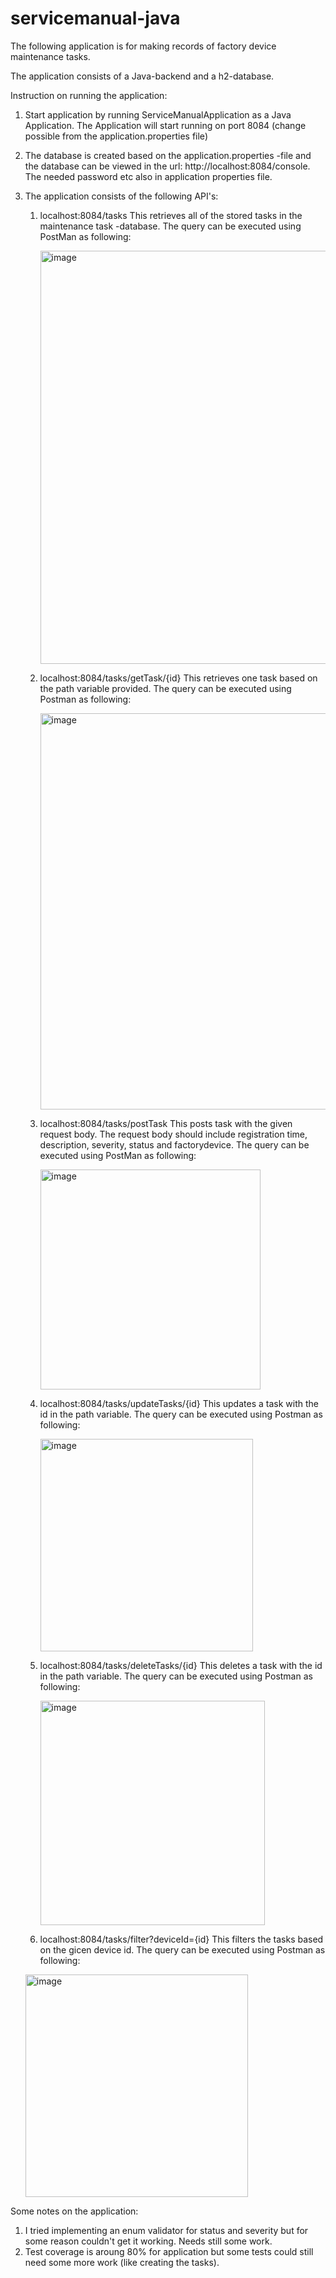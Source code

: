 # servicemanual-java

The following application is for making records of factory device maintenance tasks.

The application consists of a Java-backend and a h2-database.

Instruction on running the application:

1. Start application by running ServiceManualApplication as a Java Application. The Application will start running on port 8084 (change possible from the application.properties file)
2. The database is created based on the application.properties -file and the database can be viewed in the url: http://localhost:8084/console. The needed password etc also in application properties file.
3. The application consists of the following API's:
   1. localhost:8084/tasks
      This retrieves all of the stored tasks in the maintenance task -database. The query can be executed using PostMan as following:
      
      <img width="661" alt="image" src="https://github.com/laurapihamaa/service_manual_excercise/assets/41535336/baf3d1a8-21a6-4262-8636-19f190272961">

   3. localhost:8084/tasks/getTask/{id}
      This retrieves one task based on the path variable provided. The query can be executed using Postman as following:
      
      <img width="634" alt="image" src="https://github.com/laurapihamaa/service_manual_excercise/assets/41535336/b0f684d7-a74d-4fe1-b631-f268ffa15136">

   5. localhost:8084/tasks/postTask
      This posts task with the given request body. The request body should include registration time, description, severity, status and factorydevice. The query can be executed using PostMan as following:
      
      <img width="352" alt="image" src="https://github.com/laurapihamaa/service_manual_excercise/assets/41535336/9c4794ec-2771-4c18-af55-67df29c1fb4d">
      
   7. localhost:8084/tasks/updateTasks/{id}
      This updates a task with the id in the path variable. The query can be executed using Postman as following:
      
      <img width="340" alt="image" src="https://github.com/laurapihamaa/service_manual_excercise/assets/41535336/d4e89672-328e-4b5b-9bf9-32febef412c1">

   9. localhost:8084/tasks/deleteTasks/{id}
      This deletes a task with the id in the path variable. The query can be executed using Postman as following:
      
      <img width="359" alt="image" src="https://github.com/laurapihamaa/service_manual_excercise/assets/41535336/4f853f0f-675e-43c7-9628-bac67dc8226e">

   11. localhost:8084/tasks/filter?deviceId={id}
      This filters the tasks based on the gicen device id. The query can be executed using Postman as following:

      <img width="356" alt="image" src="https://github.com/laurapihamaa/service_manual_excercise/assets/41535336/8c6416e8-1554-436b-93a8-1a286bb0b281">


      
Some notes on the application:
1. I tried implementing an enum validator for status and severity but for some reason couldn't get it working. Needs still some work.
2. Test coverage is aroung 80% for application but some tests could still need some more work (like creating the tasks). 
